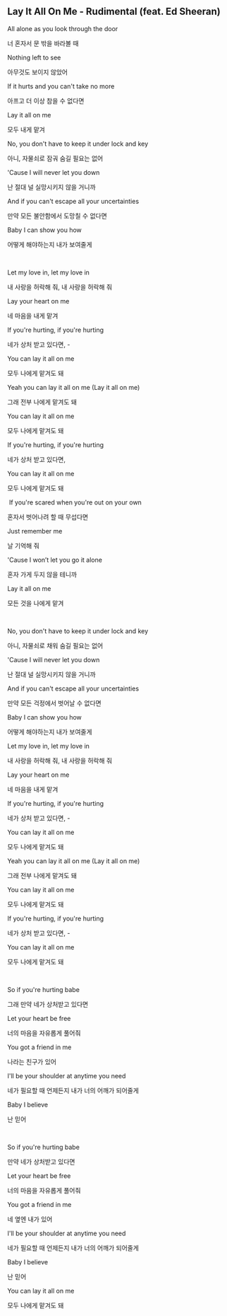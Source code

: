 ## Lay It All On Me - Rudimental (feat. Ed Sheeran)

All alone as you look through the door

너 혼자서 문 밖을 바라볼 때

Nothing left to see

아무것도 보이지 않았어

If it hurts and you can't take no more

아프고 더 이상 참을 수 없다면

Lay it all on me

모두 내게 맡겨

No, you don't have to keep it under lock and key

아니, 자물쇠로 잠궈 숨길 필요는 없어

'Cause I will never let you down

난 절대 널 실망시키지 않을 거니까

And if you can't escape all your uncertainties

만약 모든 불안함에서 도망칠 수 없다면

Baby I can show you how

어떻게 해야하는지 내가 보여줄게

​

Let my love in, let my love in

내 사랑을 허락해 줘, 내 사랑을 허락해 줘

Lay your heart on me

네 마음을 내게 맡겨

If you're hurting, if you're hurting

네가 상처 받고 있다면, -

You can lay it all on me

모두 나에게 맡겨도 돼

Yeah you can lay it all on me (Lay it all on me)

그래 전부 나에게 맡겨도 돼

You can lay it all on me

모두 나에게 맡겨도 돼

If you're hurting, if you're hurting

네가 상처 받고 있다면,

You can lay it all on me

모두 나에게 맡겨도 돼

​
If you're scared when you're out on your own

혼자서 벗어나려 할 때 무섭다면

Just remember me

날 기억해 줘

'Cause I won’t let you go it alone

혼자 가게 두지 않을 테니까

Lay it all on me

모든 것을 나에게 맡겨

​

No, you don't have to keep it under lock and key

아니, 자물쇠로 채워 숨길 필요는 없어

'Cause I will never let you down

난 절대 널 실망시키지 않을 거니까

And if you can't escape all your uncertainties

만약 모든 걱정에서 벗어날 수 없다면

Baby I can show you how

어떻게 해야하는지 내가 보여줄게

Let my love in, let my love in

내 사랑을 허락해 줘, 내 사랑을 허락해 줘

Lay your heart on me

네 마음을 내게 맡겨

If you're hurting, if you're hurting

네가 상처 받고 있다면, -

You can lay it all on me

모두 나에게 맡겨도 돼

Yeah you can lay it all on me (Lay it all on me)

그래 전부 나에게 맡겨도 돼

You can lay it all on me

모두 나에게 맡겨도 돼

If you're hurting, if you're hurting

네가 상처 받고 있다면, -

You can lay it all on me

모두 나에게 맡겨도 돼

​

So if you're hurting babe

그래 만약 네가 상처받고 있다면

Let your heart be free

너의 마음을 자유롭게 풀어줘

You got a friend in me

나라는 친구가 있어

I'll be your shoulder at anytime you need

네가 필요할 때 언제든지 내가 너의 어깨가 되어줄게

Baby I believe

난 믿어

​

So if you're hurting babe

만약 네가 상처받고 있다면

Let your heart be free

너의 마음을 자유롭게 풀어줘

You got a friend in me

네 옆엔 내가 있어

I'll be your shoulder at anytime you need

네가 필요할 때 언제든지 내가 너의 어깨가 되어줄게

Baby I believe

난 믿어

You can lay it all on me

모두 나에게 맡겨도 돼

​
